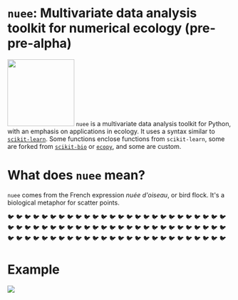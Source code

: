 # `nuee`: Multivariate data analysis toolkit for numerical ecology (pre-pre-alpha)

<img src="https://github.com/essicolo/nuee/blob/master/logo.png" width=150px> `nuee` is a multivariate data analysis toolkit for Python, with an emphasis on applications in ecology. It uses a syntax similar to [`scikit-learn`](https://github.com/scikit-learn/scikit-learn). Some functions enclose functions from `scikit-learn`, some are forked from [`scikit-bio`](https://github.com/biocore/scikit-bio) or [`ecopy`](https://github.com/Auerilas/ecopy), and some are custom.

# What does `nuee` mean?
`nuee` comes from the French expression *nuée d'oiseau*, or bird flock. It's a biological metaphor for scatter points.

:bird: :bird: :bird: :bird: :bird: :bird: :bird: :bird: :bird: :bird: :bird: :bird: :bird: :bird: :bird: :bird: :bird: :bird: :bird: :bird: :bird: :bird: :bird: :bird: :bird: :bird: :bird: :bird: :bird: :bird: :bird: :bird: :bird: :bird: :bird: :bird: :bird: :bird: :bird: :bird: :bird: :bird: :bird: :bird: :bird: :bird: :bird: :bird: :bird: :bird: :bird: :bird: :bird: :bird: :bird: :bird: :bird: :bird: :bird: :bird: :bird: :bird: :bird: :bird: :bird: :bird: :bird: :bird: :bird: :bird: :bird: :bird: :bird: :bird: :bird: :bird: :bird: :bird: 

# Example

![](https://github.com/essicolo/nuee/blob/master/pca.png)
